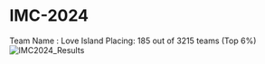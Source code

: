 # IMC-2024
Team Name : Love Island
Placing: 185 out of 3215 teams (Top 6%)
![IMC2024_Results](https://github.com/user-attachments/assets/d5160a77-48a8-4f6e-ace1-5c4529f976d5)
